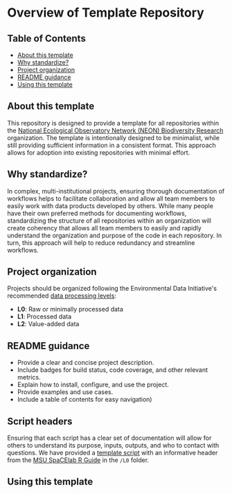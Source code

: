 # Overview of Template Repository 

## Table of Contents
- [About this template](#About-this-template)
- [Why standardize?](#Why-standardize?)
- [Project organization](#Project-organization)
- [README guidance](#README-guidance)
- [Using this template](#Using-this-template)

## About this template 

This repository is designed to provide a template for all repositories within the [National Ecological Observatory Network (NEON) Biodiversity Research](https://github.com/NEON-biodiversity) organization. The template is intentionally designed to be minimalist, while still providing sufficient information in a consistent format. This approach allows for adoption into existing repositories with minimal effort. 

## Why standardize? 

In complex, multi-institutional projects, ensuring thorough documentation of workflows helps to facilitate collaboration and allow all team members to easily work with data products developed by others. While many people have their own preferred methods for documenting workflows, standardizing the structure of all repositories within an organization will create coherency that allows all team members to easily and rapidly understand the organization and purpose of the code in each repository. In turn, this approach will help to reduce redundancy and streamline workflows. 

## Project organization 

Projects should be organized following the Environmental Data Initiative's recommended [data processing levels](https://edirepository.org/resources/cleaning-data-and-quality-control):
- **L0**: Raw or minimally processed data
- **L1**: Processed data 
- **L2**: Value-added data 

## README guidance

- Provide a clear and concise project description.
- Include badges for build status, code coverage, and other relevant metrics.
- Explain how to install, configure, and use the project.
- Provide examples and use cases.
- Include a table of contents for easy navigation) 

## Script headers

Ensuring that each script has a clear set of documentation will allow for others to understand its purpose, inputs, outputs, and who to contact with questions. We have provided a [template script]() with an informative header from the [MSU SpaCElab R Guide](https://space-lab-msu.github.io/r_guide/documentation.html) in the `/L0` folder.  

## Using this template
